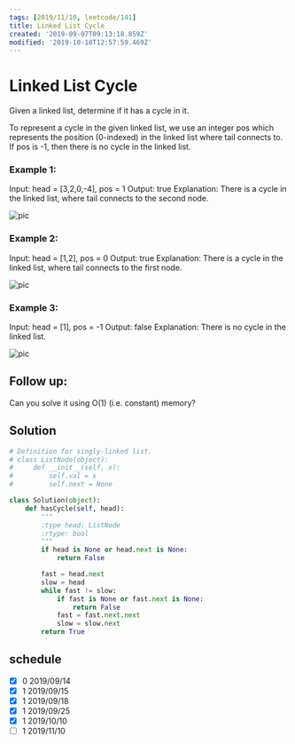 ```yaml
---
tags: [2019/11/10, leetcode/141]
title: Linked List Cycle
created: '2019-09-07T09:13:18.859Z'
modified: '2019-10-10T12:57:59.469Z'
---
```


# Linked List Cycle

Given a linked list, determine if it has a cycle in it.

To represent a cycle in the given linked list, we use an integer pos which represents the position (0-indexed) in the linked list where tail connects to. If pos is -1, then there is no cycle in the linked list.



### Example 1:

Input: head = [3,2,0,-4], pos = 1
Output: true
Explanation: There is a cycle in the linked list, where tail connects to the second node.

![pic](https://assets.leetcode.com/uploads/2018/12/07/circularlinkedlist.png)

### Example 2:

Input: head = [1,2], pos = 0
Output: true
Explanation: There is a cycle in the linked list, where tail connects to the first node.

![pic](https://assets.leetcode.com/uploads/2018/12/07/circularlinkedlist_test2.png)

### Example 3:

Input: head = [1], pos = -1
Output: false
Explanation: There is no cycle in the linked list.

![pic](https://assets.leetcode.com/uploads/2018/12/07/circularlinkedlist_test3.png)


## Follow up:

Can you solve it using O(1) (i.e. constant) memory?


## Solution

```python
# Definition for singly-linked list.
# class ListNode(object):
#     def __init__(self, x):
#         self.val = x
#         self.next = None

class Solution(object):
    def hasCycle(self, head):
        """
        :type head: ListNode
        :rtype: bool
        """
        if head is None or head.next is None:
            return False

        fast = head.next
        slow = head
        while fast != slow:
            if fast is None or fast.next is None:
                return False
            fast = fast.next.next
            slow = slow.next
        return True
```


## schedule

* [x] 0 2019/09/14
* [x] 1 2019/09/15
* [x] 1 2019/09/18
* [x] 1 2019/09/25
* [x] 1 2019/10/10
* [ ] 1 2019/11/10
